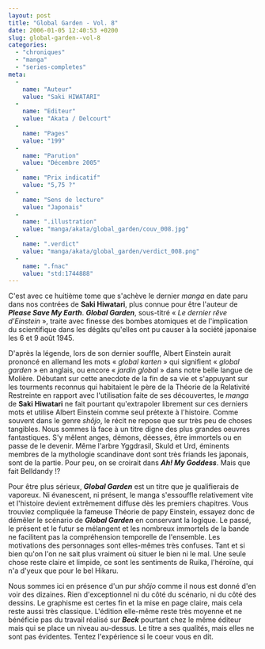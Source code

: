 ```yaml
---
layout: post
title: "Global Garden - Vol. 8"
date: 2006-01-05 12:40:53 +0200
slug: global-garden--vol-8
categories:
  - "chroniques"
  - "manga"
  - "series-completes"
meta:
  -
    name: "Auteur"
    value: "Saki HIWATARI"
  -
    name: "Editeur"
    value: "Akata / Delcourt"
  -
    name: "Pages"
    value: "199"
  -
    name: "Parution"
    value: "Décembre 2005"
  -
    name: "Prix indicatif"
    value: "5,75 ?"
  -
    name: "Sens de lecture"
    value: "Japonais"
  -
    name: ".illustration"
    value: "manga/akata/global_garden/couv_008.jpg"
  -
    name: ".verdict"
    value: "manga/akata/global_garden/verdict_008.png"
  -
    name: ".fnac"
    value: "std:1744888"
---
```


C'est avec ce huitième tome que s'achève le dernier _manga_ en date paru dans nos contrées de **Saki Hiwatari**, plus connue pour être l'auteur de _**Please Save My Earth**_. _**Global Garden**_, sous-titré « _Le dernier rêve d'Einstein_ », traite avec finesse des bombes atomiques et de l'implication du scientifique dans les dégâts qu'elles ont pu causer à la société japonaise les 6 et 9 août 1945.

D'après la légende, lors de son dernier souffle, Albert Einstein aurait prononcé en allemand les mots « _global karten_ » qui signifient « _global garden_ » en anglais, ou encore « _jardin global_ » dans notre belle langue de Molière. Débutant sur cette anecdote de la fin de sa vie et s'appuyant sur les tourments reconnus qui habitaient le père de la Théorie de la Relativité Restreinte en rapport avec l'utilisation faite de ses découvertes, le _manga_ de **Saki Hiwatari** ne fait pourtant qu'extrapoler librement sur ces derniers mots et utilise Albert Einstein comme seul prétexte à l'histoire. Comme souvent dans le genre _shôjo_, le récit ne repose que sur très peu de choses tangibles. Nous sommes là face à un titre digne des plus grandes oeuvres fantastiques. S'y mêlent anges, démons, déesses, être immortels ou en passe de le devenir. Même l'arbre Yggdrasil, Skuld et Urd, éminents membres de la mythologie scandinave dont sont très friands les japonais, sont de la partie. Pour peu, on se croirait dans _**Ah! My Goddess**_. Mais que fait Belldandy !?

Pour être plus sérieux, _**Global Garden**_ est un titre que je qualifierais de vaporeux. Ni évanescent, ni présent, le manga s'essouffle relativement vite et l'histoire devient extrêmement diffuse dès les premiers chapitres. Vous trouviez compliquée la fameuse Théorie de papy Einstein, essayez donc de démêler le scénario de _**Global Garden**_ en conservant la logique. Le passé, le présent et le futur se mélangent et les nombreux immortels de la bande ne facilitent pas la compréhension temporelle de l'ensemble. Les motivations des personnages sont elles-mêmes très confuses. Tant et si bien qu'on l'on ne sait plus vraiment où situer le bien ni le mal. Une seule chose reste claire et limpide, ce sont les sentiments de Ruika, l'héroïne, qui n'a d'yeux que pour le bel Hikaru.

Nous sommes ici en présence d'un pur _shôjo_ comme il nous est donné d'en voir des dizaines. Rien d'exceptionnel ni du côté du scénario, ni du côté des dessins. Le graphisme est certes fin et la mise en page claire, mais cela reste aussi très classique. L'édition elle-même reste très moyenne et ne bénéficie pas du travail réalisé sur _**Beck**_ pourtant chez le même éditeur mais qui se place un niveau au-dessus. Le titre a ses qualités, mais elles ne sont pas évidentes. Tentez l'expérience si le coeur vous en dit.